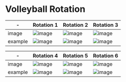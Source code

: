 # Volleyball Rotation
| - | Rotation 1 | Rotation 2 | Rotation 3 |
| --- | --- | --- | --- | 
| image | ![image](https://goldmedalsquared.com/wp-content/uploads/2023/08/904873_6b39a6dd6d8a4dbf95b1294e7dfd2c5dmv2.jpg)  | ![image](https://goldmedalsquared.com/wp-content/uploads/2023/08/904873_03e0fe2771fb4de8b4e8343031cbdc79mv2.jpg)  | ![image](https://goldmedalsquared.com/wp-content/uploads/2023/08/904873_c68a82ba25ef4defba03701ab75fe0admv2.jpg)  |
| example | ![image](https://goldmedalsquared.com/wp-content/uploads/2023/08/904873_fa73d4c47cd248989427efd90515d1f4mv2-768x432.jpg)  | ![image](https://goldmedalsquared.com/wp-content/uploads/2023/08/904873_4dc1c12f2cb948ada93bb2a2fc4c32a2mv2-768x432.jpg)  | ![image](https://goldmedalsquared.com/wp-content/uploads/2023/08/904873_6e4d82988d9b4b5aa1d112669aefff19mv2-768x432.jpg)  |

| - | Rotation 4 | Rotation 5 | Rotation 6 |
| --- | --- | --- | --- |
| image | ![image](https://goldmedalsquared.com/wp-content/uploads/2023/08/904873_504f71366f4441ef95484c05f09155c9mv2.jpg)  |![image](https://goldmedalsquared.com/wp-content/uploads/2023/08/904873_aec490b696134ab4a40f10a7c6898157mv2.jpg)  | ![image](https://goldmedalsquared.com/wp-content/uploads/2023/08/904873_41ada3750a9c4b918d5633e5a5158e4cmv2.jpg)|
| example | ![image](https://goldmedalsquared.com/wp-content/uploads/2023/08/904873_9f2ed596820c43058163c75691876ef1mv2-768x432.jpg)  | ![image](https://goldmedalsquared.com/wp-content/uploads/2023/08/904873_060ab802d1894a13a2795d775d3b44d3mv2-768x432.jpg)  | ![image](https://goldmedalsquared.com/wp-content/uploads/2023/08/904873_41566fa7477b45959f40c1f723620989mv2-768x432.jpg)  |

